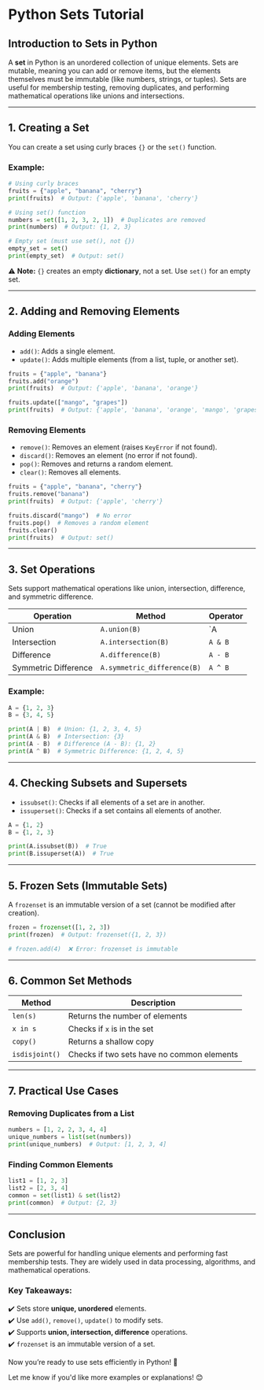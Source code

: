 # **Python Sets Tutorial**

## **Introduction to Sets in Python**
A **set** in Python is an unordered collection of unique elements. Sets are mutable, meaning you can add or remove items, but the elements themselves must be immutable (like numbers, strings, or tuples). Sets are useful for membership testing, removing duplicates, and performing mathematical operations like unions and intersections.

---

## **1. Creating a Set**
You can create a set using curly braces `{}` or the `set()` function.

### **Example:**
```python
# Using curly braces
fruits = {"apple", "banana", "cherry"}
print(fruits)  # Output: {'apple', 'banana', 'cherry'}

# Using set() function
numbers = set([1, 2, 3, 2, 1])  # Duplicates are removed
print(numbers)  # Output: {1, 2, 3}

# Empty set (must use set(), not {})
empty_set = set()
print(empty_set)  # Output: set()
```

⚠️ **Note:** `{}` creates an empty **dictionary**, not a set. Use `set()` for an empty set.

---

## **2. Adding and Removing Elements**
### **Adding Elements**
- `add()`: Adds a single element.
- `update()`: Adds multiple elements (from a list, tuple, or another set).

```python
fruits = {"apple", "banana"}
fruits.add("orange")
print(fruits)  # Output: {'apple', 'banana', 'orange'}

fruits.update(["mango", "grapes"])
print(fruits)  # Output: {'apple', 'banana', 'orange', 'mango', 'grapes'}
```

### **Removing Elements**
- `remove()`: Removes an element (raises `KeyError` if not found).
- `discard()`: Removes an element (no error if not found).
- `pop()`: Removes and returns a random element.
- `clear()`: Removes all elements.

```python
fruits = {"apple", "banana", "cherry"}
fruits.remove("banana")
print(fruits)  # Output: {'apple', 'cherry'}

fruits.discard("mango")  # No error
fruits.pop()  # Removes a random element
fruits.clear()
print(fruits)  # Output: set()
```

---

## **3. Set Operations**
Sets support mathematical operations like union, intersection, difference, and symmetric difference.

| Operation | Method | Operator |
|-----------|--------|----------|
| Union | `A.union(B)` | `A | B` |
| Intersection | `A.intersection(B)` | `A & B` |
| Difference | `A.difference(B)` | `A - B` |
| Symmetric Difference | `A.symmetric_difference(B)` | `A ^ B` |

### **Example:**
```python
A = {1, 2, 3}
B = {3, 4, 5}

print(A | B)  # Union: {1, 2, 3, 4, 5}
print(A & B)  # Intersection: {3}
print(A - B)  # Difference (A - B): {1, 2}
print(A ^ B)  # Symmetric Difference: {1, 2, 4, 5}
```

---

## **4. Checking Subsets and Supersets**
- `issubset()`: Checks if all elements of a set are in another.
- `issuperset()`: Checks if a set contains all elements of another.

```python
A = {1, 2}
B = {1, 2, 3}

print(A.issubset(B))  # True
print(B.issuperset(A))  # True
```

---

## **5. Frozen Sets (Immutable Sets)**
A `frozenset` is an immutable version of a set (cannot be modified after creation).

```python
frozen = frozenset([1, 2, 3])
print(frozen)  # Output: frozenset({1, 2, 3})

# frozen.add(4)  ❌ Error: frozenset is immutable
```

---

## **6. Common Set Methods**
| Method | Description |
|--------|-------------|
| `len(s)` | Returns the number of elements |
| `x in s` | Checks if `x` is in the set |
| `copy()` | Returns a shallow copy |
| `isdisjoint()` | Checks if two sets have no common elements |

---

## **7. Practical Use Cases**
### **Removing Duplicates from a List**
```python
numbers = [1, 2, 2, 3, 4, 4]
unique_numbers = list(set(numbers))
print(unique_numbers)  # Output: [1, 2, 3, 4]
```

### **Finding Common Elements**
```python
list1 = [1, 2, 3]
list2 = [2, 3, 4]
common = set(list1) & set(list2)
print(common)  # Output: {2, 3}
```

---

## **Conclusion**
Sets are powerful for handling unique elements and performing fast membership tests. They are widely used in data processing, algorithms, and mathematical operations.

### **Key Takeaways:**
✔️ Sets store **unique, unordered** elements.  
✔️ Use `add()`, `remove()`, `update()` to modify sets.  
✔️ Supports **union, intersection, difference** operations.  
✔️ `frozenset` is an immutable version of a set.  

Now you’re ready to use sets efficiently in Python! 🚀  

Let me know if you'd like more examples or explanations! 😊